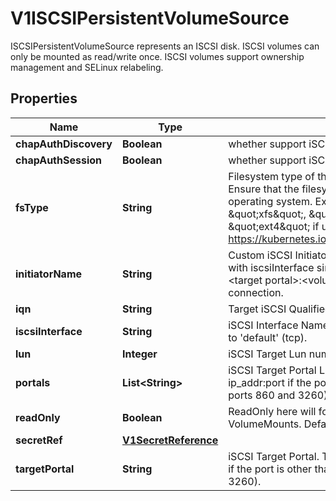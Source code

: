 

# V1ISCSIPersistentVolumeSource

ISCSIPersistentVolumeSource represents an ISCSI disk. ISCSI volumes can only be mounted as read/write once. ISCSI volumes support ownership management and SELinux relabeling.

## Properties

| Name | Type | Description | Notes |
|------------ | ------------- | ------------- | -------------|
|**chapAuthDiscovery** | **Boolean** | whether support iSCSI Discovery CHAP authentication |  [optional] |
|**chapAuthSession** | **Boolean** | whether support iSCSI Session CHAP authentication |  [optional] |
|**fsType** | **String** | Filesystem type of the volume that you want to mount. Tip: Ensure that the filesystem type is supported by the host operating system. Examples: \&quot;ext4\&quot;, \&quot;xfs\&quot;, \&quot;ntfs\&quot;. Implicitly inferred to be \&quot;ext4\&quot; if unspecified. More info: https://kubernetes.io/docs/concepts/storage/volumes#iscsi |  [optional] |
|**initiatorName** | **String** | Custom iSCSI Initiator Name. If initiatorName is specified with iscsiInterface simultaneously, new iSCSI interface &lt;target portal&gt;:&lt;volume name&gt; will be created for the connection. |  [optional] |
|**iqn** | **String** | Target iSCSI Qualified Name. |  |
|**iscsiInterface** | **String** | iSCSI Interface Name that uses an iSCSI transport. Defaults to &#39;default&#39; (tcp). |  [optional] |
|**lun** | **Integer** | iSCSI Target Lun number. |  |
|**portals** | **List&lt;String&gt;** | iSCSI Target Portal List. The Portal is either an IP or ip_addr:port if the port is other than default (typically TCP ports 860 and 3260). |  [optional] |
|**readOnly** | **Boolean** | ReadOnly here will force the ReadOnly setting in VolumeMounts. Defaults to false. |  [optional] |
|**secretRef** | [**V1SecretReference**](V1SecretReference.md) |  |  [optional] |
|**targetPortal** | **String** | iSCSI Target Portal. The Portal is either an IP or ip_addr:port if the port is other than default (typically TCP ports 860 and 3260). |  |



